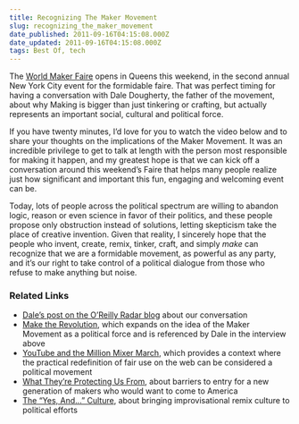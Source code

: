 ```yaml
---
title: Recognizing The Maker Movement
slug: recognizing_the_maker_movement
date_published: 2011-09-16T04:15:08.000Z
date_updated: 2011-09-16T04:15:08.000Z
tags: Best Of, tech
---
```


The [World Maker Faire](http://makerfaire.com/) opens in Queens this weekend, in the second annual New York City event for the formidable faire. That was perfect timing for having a conversation with Dale Dougherty, the father of the movement, about why Making is bigger than just tinkering or crafting, but actually represents an important social, cultural and political force.

If you have twenty minutes, I’d love for you to watch the video below and to share your thoughts on the implications of the Maker Movement. It was an incredible privilege to get to talk at length with the person most responsible for making it happen, and my greatest hope is that we can kick off a conversation around this weekend’s Faire that helps many people realize just how significant and important this fun, engaging and welcoming event can be.
  
 Today, lots of people across the political spectrum are willing to abandon logic, reason or even science in favor of their politics, and these people propose only obstruction instead of solutions, letting skepticism take the place of creative invention. Given that reality, I sincerely hope that the people who invent, create, remix, tinker, craft, and simply *make* can recognize that we are a formidable movement, as powerful as any party, and it’s our right to take control of a political dialogue from those who refuse to make anything but noise.

### Related Links

- [Dale’s post on the O’Reilly Radar blog](http://radar.oreilly.com/2011/09/the-long-slow-make.html) about our conversation
- [Make the Revolution](http://dashes.com/anil/2010/09/when-the-revolution-comes-they-wont-recognize-it.html), which expands on the idea of the Maker Movement as a political force and is referenced by Dale in the interview above
- [YouTube and the Million Mixer March](http://dashes.com/anil/2010/03/youtube-and-the-million-mixer-march.html), which provides a context where the practical redefinition of fair use on the web can be considered a political movement
- [What They’re Protecting Us From](http://dashes.com/anil/2011/08/what-theyre-protecting-us-from.html), about barriers to entry for a new generation of makers who would want to come to America
- [The “Yes, And…” Culture](http://dashes.com/anil/2010/07/the-yes-and-culture.html), about bringing improvisational remix culture to political efforts
